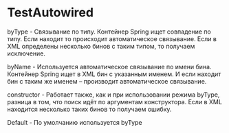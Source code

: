 # TestAutowired

byType -
Cвязывание по типу. Контейнер Spring ищет совпадение по типу. Если находит то происходит автоматическое связывание. Если в XML определены несколько бинов с таким типом, то получаем исключение.

byName -
Используется автоматическое связывание по имени бина. Контейнер Spring ищет в XML бин с указанным именем. И если находит бин с таким же именем – производит автоматическое связывание.

constructor -
Работает также, как и при использовании режима byType, разница в том, что поиск идёт по аргументам конструктора. Если в XML находится несколько таких бинов то получаем ошибку.

Default -
По умолчанию используется byType 
